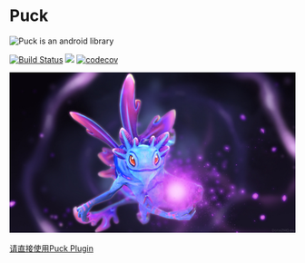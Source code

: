 # Puck

<img alt="Puck is an android library" src="https://www.cleveroad.com/public/comercial/label-android.svg" height="20">

[![Build Status](https://travis-ci.org/znyang/puck.svg?branch=master)](https://travis-ci.org/znyang/puck)
[![](https://jitpack.io/v/znyang/puck.svg)](https://jitpack.io/#znyang/puck)
[![codecov](https://codecov.io/gh/znyang/puck/branch/master/graph/badge.svg)](https://codecov.io/gh/znyang/puck)

![logo](/img/logo.jpg)

[请直接使用Puck Plugin](https://github.com/znyang/puck-plugin)

